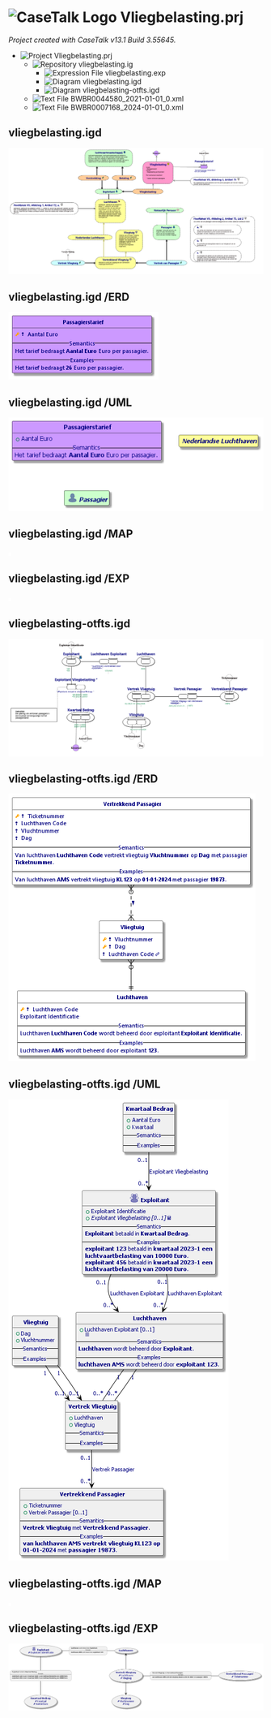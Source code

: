 ﻿# ![CaseTalk Logo](https://www.casetalk.com/images/icons/casetalk.png) Vliegbelasting.prj
*Project created with CaseTalk v13.1 Build 3.55645.*

* ![Project](https://www.casetalk.com/images/icons/prj.png) Vliegbelasting.prj
  * ![Repository](https://www.casetalk.com/images/icons/ig.png) vliegbelasting.ig
    * ![Expression File](https://www.casetalk.com/images/icons/exp.png) vliegbelasting.exp
    * ![Diagram](https://www.casetalk.com/images/icons/igd.png) vliegbelasting.igd
    * ![Diagram](https://www.casetalk.com/images/icons/igd.png) vliegbelasting-otfts.igd
  * ![Text File](https://www.casetalk.com/images/icons/txt.png) BWBR0044580_2021-01-01_0.xml
  * ![Text File](https://www.casetalk.com/images/icons/txt.png) BWBR0007168_2024-01-01_0.xml
## vliegbelasting.igd
![Diagram vliegbelasting.igd](vliegbelasting.png)
## vliegbelasting.igd /ERD
![Diagram vliegbelasting.igd /ERD](vliegbelasting.erd.png)
## vliegbelasting.igd /UML
![Diagram vliegbelasting.igd /UML](vliegbelasting.uml.png)
## vliegbelasting.igd /MAP
![Diagram vliegbelasting.igd /MAP](vliegbelasting.map.png)
## vliegbelasting.igd /EXP
![Diagram vliegbelasting.igd /EXP](vliegbelasting.exp.png)
## vliegbelasting-otfts.igd
![Diagram vliegbelasting-otfts.igd](vliegbelasting-otfts.png)
## vliegbelasting-otfts.igd /ERD
![Diagram vliegbelasting-otfts.igd /ERD](vliegbelasting-otfts.erd.png)
## vliegbelasting-otfts.igd /UML
![Diagram vliegbelasting-otfts.igd /UML](vliegbelasting-otfts.uml.png)
## vliegbelasting-otfts.igd /MAP
![Diagram vliegbelasting-otfts.igd /MAP](vliegbelasting-otfts.map.png)
## vliegbelasting-otfts.igd /EXP
![Diagram vliegbelasting-otfts.igd /EXP](vliegbelasting-otfts.exp.png)
